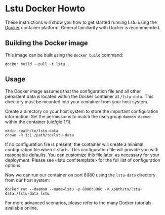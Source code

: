 # Lstu Docker Howto

These instructions will show you how to get started running Lstu using the
[Docker](https://www.docker.com/) container platform. General familiarity with
Docker is recommended.

## Building the Docker image

This image can be built using the `docker build` command:

    docker build --pull -t lstu .

## Usage

The Docker image assumes that the configuration file and all other persistent
data is located within the Docker container at `/lstu-data`. This directory
must be mounted into your container from your host system.

Create a directory on your host system to store the important configuration
information. Set the permissions to match the user/group `daemon:daemon` within
the container (uid/gid 1/1).

    mkdir /path/to/lstu-data
    chown -R 1:1 /path/to/lstu-data

If no configuration file is present, the container will create a minimal
configuration file when it starts. This configuration file will provide you
with reasonable defaults. You can customize this file later, as necessary for
your deployment. Please see <lstu.conf.template> for the full list of
configuration options.

Now we can run our container on port 8080 using the `lstu-data` directory from
our host system:

    docker run --daemon --name=lstu -p 8080:8080 -v /path/to/lstu-data:/lstu-data lstu

For more advanced scenarios, please refer to the many Docker tutorials
available online.
